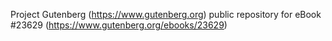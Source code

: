 Project Gutenberg (https://www.gutenberg.org) public repository for eBook #23629 (https://www.gutenberg.org/ebooks/23629)
